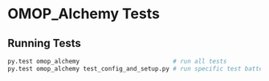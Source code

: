 # OMOP_Alchemy Tests

## Running Tests

```bash
py.test omop_alchemy                          # run all tests
py.test omop_alchemy test_config_and_setup.py # run specific test battery
```